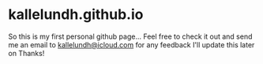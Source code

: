 # kallelundh.github.io
So this is my first personal github page...
Feel free to check it out and send me an email to kallelundh@icloud.com for any feedback
I'll update this later on
Thanks!
